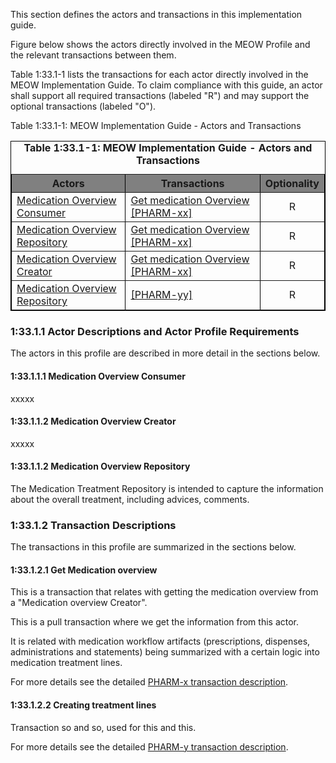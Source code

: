 This section defines the actors and transactions in this implementation guide.

Figure below shows the actors directly involved in the MEOW Profile and the relevant transactions between them.





Table 1:33.1-1 lists the transactions for each actor directly involved in the MEOW Implementation Guide. To claim compliance with this guide, an actor shall support all required transactions (labeled "R") and may support the optional transactions (labeled "O").

Table 1:33.1-1: MEOW Implementation Guide - Actors and Transactions


<table border="1" borderspacing="0" style='border: 1px solid black; border-collapse: collapse'>
<caption>
<b>
Table 1:33.1-1: MEOW Implementation Guide - Actors and Transactions
</b>
</caption>
<thead>
<tr class="odd" style='background: gray;'>
<th>Actors</th>
<th>Transactions</th>
<th>Optionality</th>
</tr>
</thead>
<tbody>
                
<tr class="even">               
<td rowspan="1"><a href="actors-transactions.html#133111-medication-overview-consumer">Medication Overview Consumer</a></td>               
<td><a href='PHARM-x.html'>Get medication Overview [PHARM-xx]</a></td>
<td align='center'>R</td></tr>

<tr class="odd">           
<td rowspan="1"><a href="actors-transactions.html#133112-medication-overview-repository">Medication Overview Repository</a></td>            
<td><a href='PHARM-x.html'>Get medication Overview [PHARM-xx]</a></td>
<td align='center'>R</td></tr>    


<tr class="even">           
<td rowspan="1"><a href="actors-transactions.html#133112-medication-overview-creator">Medication Overview Creator</a></td>            
<td><a href='PHARM-x.html'>Get medication Overview [PHARM-xx]</a></td>
<td align='center'>R</td></tr>    

<tr class="odd">           
<td rowspan="1"><a href="actors-transactions.html#133112-medication-overview-repository">Medication Overview Repository</a></td>            
<td><a href='PHARM-y.html'> [PHARM-yy]</a></td>
<td align='center'>R</td></tr>    

<!-- 
<tr class="even">
<td rowspan="3"><a href="actors-transactions.html#133112-document-consumer">Document Consumer</a></td>        
<td><a href='ITI-66.html'>Find Document Lists [ITI-66]</a></td>
<td align='center'>R</td></tr>   


<tr class="odd">
<td><a href='ITI-67.html'>Find Document References [ITI-67]</a></td>
<td align='center'>R</td></tr>



<tr class="even">
<td><a href='ITI-68.html'>Retrieve Document [ITI-68]</a></td>
<td align='center'>R</td></tr>



<tr class="odd">
<td rowspan="3"><a href="actors-transactions.html#133114-document-responder">Document Responder</a></td>        
<td><a href='ITI-66.html'>Find Document Lists [ITI-66]</a></td>
<td align='center'>R</td></tr>


<tr class="even">
<td><a href='ITI-67.html'>Find Document References [ITI-67]</a></td>
<td align='center'>R</td></tr>


<tr class="odd">      
<td><a href='ITI-68.html'>Retrieve Document [ITI-68]</a></td>
<td align='center'>R</td></tr>   
-->


</tbody>
</table>

       

### 1:33.1.1 Actor Descriptions and Actor Profile Requirements
The actors in this profile are described in more detail in the sections below.


#### 1:33.1.1.1 Medication Overview Consumer
xxxxx

#### 1:33.1.1.2 Medication Overview Creator
xxxxx

#### 1:33.1.1.2 Medication Overview Repository

The Medication Treatment Repository is intended to capture the information about the overall treatment, including advices, comments. 


### 1:33.1.2 Transaction Descriptions
The transactions in this profile are summarized in the sections below.

#### 1:33.1.2.1 Get Medication overview

This is a transaction that relates with getting the medication overview from a "Medication overview Creator".

This is a pull transaction where we get the information from this actor.

It is related with medication workflow artifacts (prescriptions, dispenses, administrations and statements) being summarized with a certain logic into medication treatment lines.


For more details see the detailed [PHARM-x transaction description](PHARM-x.html).

#### 1:33.1.2.2 Creating treatment lines

Transaction so and so, used for this and this.

For more details see the detailed [PHARM-y transaction description](PHARM-y.html).
